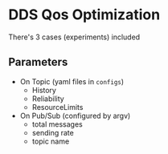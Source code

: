 # DDS Qos Optimization
There's 3 cases (experiments) included

## Parameters
- On Topic (yaml files in `configs`)
  - History
  - Reliability
  - ResourceLimits
- On Pub/Sub (configured by argv)
  - total messages
  - sending rate
  - topic name

